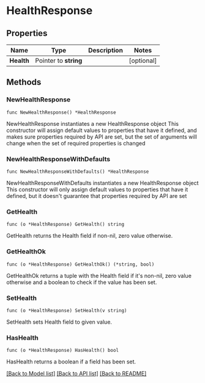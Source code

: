 # HealthResponse

## Properties

Name | Type | Description | Notes
------------ | ------------- | ------------- | -------------
**Health** | Pointer to **string** |  | [optional] 

## Methods

### NewHealthResponse

`func NewHealthResponse() *HealthResponse`

NewHealthResponse instantiates a new HealthResponse object
This constructor will assign default values to properties that have it defined,
and makes sure properties required by API are set, but the set of arguments
will change when the set of required properties is changed

### NewHealthResponseWithDefaults

`func NewHealthResponseWithDefaults() *HealthResponse`

NewHealthResponseWithDefaults instantiates a new HealthResponse object
This constructor will only assign default values to properties that have it defined,
but it doesn't guarantee that properties required by API are set

### GetHealth

`func (o *HealthResponse) GetHealth() string`

GetHealth returns the Health field if non-nil, zero value otherwise.

### GetHealthOk

`func (o *HealthResponse) GetHealthOk() (*string, bool)`

GetHealthOk returns a tuple with the Health field if it's non-nil, zero value otherwise
and a boolean to check if the value has been set.

### SetHealth

`func (o *HealthResponse) SetHealth(v string)`

SetHealth sets Health field to given value.

### HasHealth

`func (o *HealthResponse) HasHealth() bool`

HasHealth returns a boolean if a field has been set.


[[Back to Model list]](../README.md#documentation-for-models) [[Back to API list]](../README.md#documentation-for-api-endpoints) [[Back to README]](../README.md)


